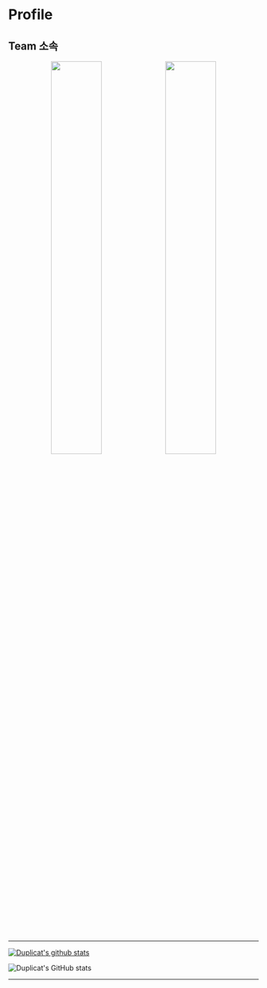 # Profile

## Team 소속

<p align="center">
 <img width="45%" src="https://user-images.githubusercontent.com/6614912/148776373-4e4d769f-603f-4cbf-8257-616502fead31.png" vertical-align="middle"/>
 <img width="45%" src="https://user-images.githubusercontent.com/6614912/149720331-1e0e6698-a7e1-4b0a-83fe-0aa7a046ce4b.png" vertical-align="middle"/>
</p>

****
 
 [![Duplicat's github stats](https://github-readme-stats.vercel.app/api?username=dskim9752)](https://github.com/anuraghazra/github-readme-stats)
 
 
 
 ![Duplicat's GitHub stats](https://github-readme-stats.vercel.app/api?username=dskim9752&show_icons=true&theme=radical)
 
****

